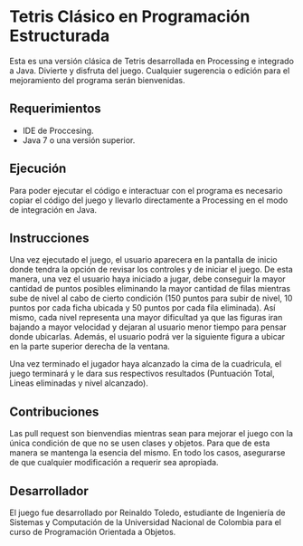 # Tetris Clásico en Programación Estructurada

Esta es una versión clásica de Tetris desarrollada en Processing e integrado a Java. Divierte y disfruta del juego. Cualquier sugerencia o edición  para el mejoramiento del programa
serán bienvenidas.

## Requerimientos

 - IDE de Proccesing. 
 - Java 7 o una versión superior.

## Ejecución
Para poder ejecutar el código e interactuar con el programa es necesario copiar el código del juego y llevarlo directamente a Processing en el modo de integración en Java.

## Instrucciones
Una vez ejecutado el juego, el usuario aparecera en la pantalla de inicio donde tendra la opción de revisar los controles y de iniciar el juego. De esta manera, una vez el usuario haya iniciado a jugar,
debe conseguir la mayor cantidad de puntos posibles eliminando la mayor cantidad de filas mientras sube de nivel al cabo de cierto condición (150 puntos para subir de nivel, 10 puntos por cada ficha ubicada y 50 puntos por cada fila eliminada). Así mismo, cada nivel representa una mayor dificultad 
ya que las figuras iran bajando a mayor velocidad y dejaran al usuario menor tiempo para pensar donde ubicarlas. Además, el usuario podrá ver la siguiente figura a ubicar en la parte superior derecha de la ventana.

Una vez terminado el jugador haya alcanzado la cima de la cuadricula, el juego terminará y le dara sus respectivos resultados (Puntuación Total, Lineas eliminadas y nivel alcanzado).

## Contribuciones
Las pull request son bienvendias mientras sean para mejorar el juego con la única condición de que no se usen clases y objetos. Para que de esta manera se mantenga
la esencia del mismo.
En todo los casos, asegurarse de que cualquier modificación a requerir sea apropiada.


## Desarrollador
El juego fue desarrollado por Reinaldo Toledo, estudiante de Ingeniería de Sistemas y Computación de la Universidad Nacional de Colombia para el curso de Programación Orientada a Objetos.
